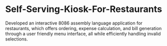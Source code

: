 # Self-Serving-Kiosk-For-Restaurants
Developed an interactive 8086 assembly language application for restaurants, which offers ordering, expense calculation, and bill generation through a user friendly menu interface, all while efficiently handling invalid selections.
